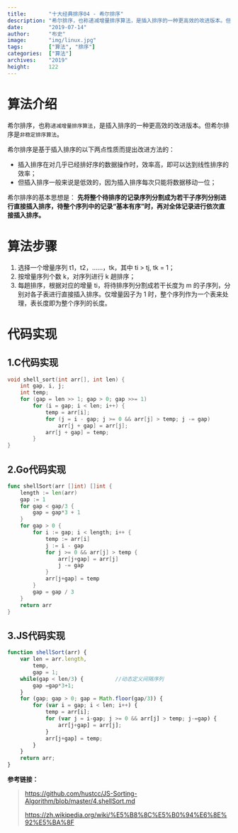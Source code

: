 ```yaml
---
title:       "十大经典排序04 - 希尔排序"
description: "希尔排序，也称递减增量排序算法，是插入排序的一种更高效的改进版本。但希尔排序是非稳定排序算法"
date:        "2019-07-14"
author:      "布史"
image:       "img/linux.jpg"
tags:        ["算法", "排序"]
categories:  ["算法"]
archives:    "2019"
height:      122
---
```


# 算法介绍

希尔排序，也称`递减增量排序算法`，是插入排序的一种更高效的改进版本。但希尔排序是`非稳定排序算法`。

希尔排序是基于插入排序的以下两点性质而提出改进方法的：
 - 插入排序在对几乎已经排好序的数据操作时，效率高，即可以达到线性排序的效率；
 - 但插入排序一般来说是低效的，因为插入排序每次只能将数据移动一位；

希尔排序的基本思想是：
**先将整个待排序的记录序列分割成为若干子序列分别进行直接插入排序，待整个序列中的记录“基本有序”时，再对全体记录进行依次直接插入排序。**



# 算法步骤

1. 选择一个增量序列 t1，t2，……，tk，其中 ti > tj, tk = 1；
2. 按增量序列个数 k，对序列进行 k 趟排序；
3. 每趟排序，根据对应的增量 ti，将待排序列分割成若干长度为 m 的子序列，分别对各子表进行直接插入排序。仅增量因子为 1 时，整个序列作为一个表来处理，表长度即为整个序列的长度。

# 代码实现

## 1.C代码实现
```c++
void shell_sort(int arr[], int len) {
	int gap, i, j;
	int temp;
	for (gap = len >> 1; gap > 0; gap >>= 1)
		for (i = gap; i < len; i++) {
			temp = arr[i];
			for (j = i - gap; j >= 0 && arr[j] > temp; j -= gap)
				arr[j + gap] = arr[j];
			arr[j + gap] = temp;
		}
}
```

## 2.Go代码实现
```go
func shellSort(arr []int) []int {
	length := len(arr)
	gap := 1
	for gap < gap/3 {
		gap = gap*3 + 1
	}
	for gap > 0 {
		for i := gap; i < length; i++ {
			temp := arr[i]
			j := i - gap
			for j >= 0 && arr[j] > temp {
				arr[j+gap] = arr[j]
				j -= gap
			}
			arr[j+gap] = temp
		}
		gap = gap / 3
	}
	return arr
}
```

## 3.JS代码实现

```js
function shellSort(arr) {
    var len = arr.length,
        temp,
        gap = 1;
    while(gap < len/3) {          //动态定义间隔序列
        gap =gap*3+1;
    }
    for (gap; gap > 0; gap = Math.floor(gap/3)) {
        for (var i = gap; i < len; i++) {
            temp = arr[i];
            for (var j = i-gap; j >= 0 && arr[j] > temp; j-=gap) {
                arr[j+gap] = arr[j];
            }
            arr[j+gap] = temp;
        }
    }
    return arr;
}
```


**参考链接：**
> https://github.com/hustcc/JS-Sorting-Algorithm/blob/master/4.shellSort.md
>
> https://zh.wikipedia.org/wiki/%E5%B8%8C%E5%B0%94%E6%8E%92%E5%BA%8F